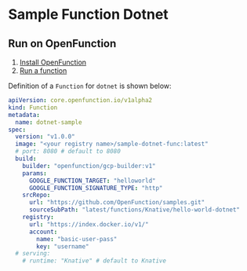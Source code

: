 # Sample Function Dotnet

## Run on OpenFunction

1. [Install OpenFunction](https://github.com/OpenFunction/OpenFunction#quickstart)
2. [Run a function](https://github.com/OpenFunction/OpenFunction#sample-run-a-function)

Definition of a ```Function``` for ```dotnet``` is shown below:

```yaml
apiVersion: core.openfunction.io/v1alpha2
kind: Function
metadata:
  name: dotnet-sample
spec:
  version: "v1.0.0"
  image: "<your registry name>/sample-dotnet-func:latest"
  # port: 8080 # default to 8080
  build:
    builder: "openfunction/gcp-builder:v1"
    params:
      GOOGLE_FUNCTION_TARGET: "helloworld"
      GOOGLE_FUNCTION_SIGNATURE_TYPE: "http"
    srcRepo:
      url: "https://github.com/OpenFunction/samples.git"
      sourceSubPath: "latest/functions/Knative/hello-world-dotnet"
    registry:
      url: "https://index.docker.io/v1/"
      account:
        name: "basic-user-pass"
        key: "username"
  # serving:
    # runtime: "Knative" # default to Knative
```
